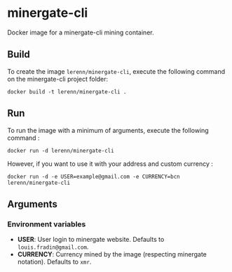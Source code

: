# minergate-cli

Docker image for a minergate-cli mining container.

## Build

To create the image `lerenn/minergate-cli`, execute the following command on the minergate-cli project folder:

    docker build -t lerenn/minergate-cli .

## Run

To run the image with a minimum of arguments, execute the following command :

    docker run -d lerenn/minergate-cli

However, if you want to use it with your address and custom currency  :

    docker run -d -e USER=example@gmail.com -e CURRENCY=bcn lerenn/minergate-cli

## Arguments

### Environment variables

* **USER**: User login to minergate website. Defaults to `louis.fradin@gmail.com`.
* **CURRENCY**: Currency mined by the image (respecting minergate notation). Defaults to `xmr`.
